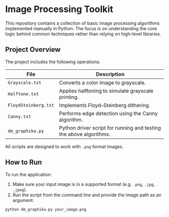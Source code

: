 # Image Processing Toolkit

This repository contains a collection of basic image processing algorithms implemented manually in Python. The focus is on understanding the core logic behind common techniques rather than relying on high-level libraries.

## Project Overview

The project includes the following operations:

| File                 | Description                                         |
|----------------------|-----------------------------------------------------|
| `Grayscale.txt`      | Converts a color image to grayscale.                |
| `Halftone.txt`       | Applies halftoning to simulate grayscale printing.  |
| `FloydSteinberg.txt` | Implements Floyd–Steinberg dithering.               |
| `Canny.txt`          | Performs edge detection using the Canny algorithm.  |
| `dm_graphika.py`     | Python driver script for running and testing the above algorithms. |

All scripts are designed to work with `.png` format images.

## How to Run

To run the application:

1. Make sure your input image is in a supported format (e.g. `.png`, `.jpg`, `.jpeg`).
2. Run the script from the command line and provide the image path as an argument:

```bash
python dm_graphika.py your_image.png